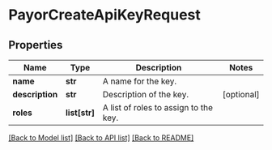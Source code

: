 # PayorCreateApiKeyRequest

## Properties
Name | Type | Description | Notes
------------ | ------------- | ------------- | -------------
**name** | **str** | A name for the key. | 
**description** | **str** | Description of the key. | [optional] 
**roles** | **list[str]** | A list of roles to assign to the key. | 

[[Back to Model list]](../README.md#documentation-for-models) [[Back to API list]](../README.md#documentation-for-api-endpoints) [[Back to README]](../README.md)


